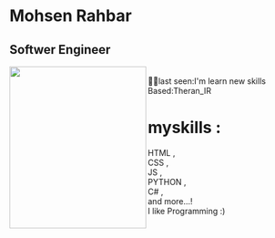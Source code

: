 # Mohsen Rahbar  
## Softwer Engineer<br>
<img align=left width="240" height="284" src="https://64.media.tumblr.com/7460286610d604cb2394d9b03e7fcfa5/tumblr_oi5czt8lMz1qz9v0to7_500.gif" > <spam><br>
      👨‍💻last seen:I'm learn new skills<br>
      Based:Theran_IR<br>
      </spam>

# myskills :
<spam>
HTML ,<br>
CSS ,<br>
JS ,<br>
PYTHON ,<br>
C# ,<br>
and more...!
</spam>
<br>
I like Programming :)
